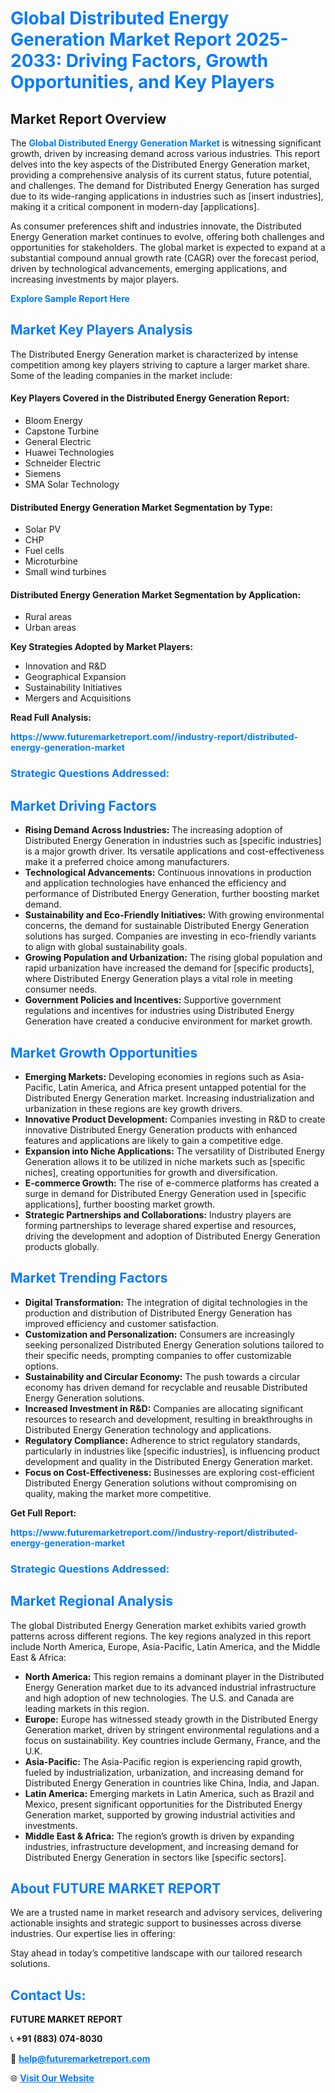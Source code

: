 <h1 style="color: #007BFF;">Global Distributed Energy Generation Market Report 2025-2033: Driving Factors, Growth Opportunities, and Key Players</h1>

<section id="overview">
<h2>Market Report Overview</h2>
<p>The <a href="https://www.futuremarketreport.com//industry-report/distributed-energy-generation-market" style="color: #007BFF; text-decoration: none;"><strong>Global Distributed Energy Generation Market</strong></a> is witnessing significant growth, driven by increasing demand across various industries. This report delves into the key aspects of the Distributed Energy Generation market, providing a comprehensive analysis of its current status, future potential, and challenges. The demand for Distributed Energy Generation has surged due to its wide-ranging applications in industries such as [insert industries], making it a critical component in modern-day [applications].</p>
<p>As consumer preferences shift and industries innovate, the Distributed Energy Generation market continues to evolve, offering both challenges and opportunities for stakeholders. The global market is expected to expand at a substantial compound annual growth rate (CAGR) over the forecast period, driven by technological advancements, emerging applications, and increasing investments by major players.</p>
</section>

<section id="overview">
<p><a href="https://www.futuremarketreport.com//request-sample/reportId=56802" style="color: #007BFF; text-decoration: none;"><strong>Explore Sample Report Here</strong></a></p>
</section>

<section id="key-players">
<h2 style="color: #007BFF;">Market Key Players Analysis</h2>
<p>The Distributed Energy Generation market is characterized by intense competition among key players striving to capture a larger market share. Some of the leading companies in the market include:</p>
<h4>Key Players Covered in the Distributed Energy Generation Report:</h4>
<ul><li>Bloom Energy</li><li>Capstone Turbine</li><li>General Electric</li><li>Huawei Technologies</li><li>Schneider Electric</li><li>Siemens</li><li>SMA Solar Technology</li></ul>
<h4>Distributed Energy Generation Market Segmentation by Type:</h4>
<ul><li>Solar PV</li><li>CHP</li><li>Fuel cells</li><li>Microturbine</li><li>Small wind turbines</li></ul>

<h4>Distributed Energy Generation Market Segmentation by Application:</h4>
<ul><li>Rural areas</li><li>Urban areas</li></ul>
<p><strong>Key Strategies Adopted by Market Players:</strong></p>
<ul>
<li>Innovation and R&D</li>
<li>Geographical Expansion</li>
<li>Sustainability Initiatives</li>
<li>Mergers and Acquisitions</li>
</ul>
</section>

<section>
<p><strong>Read Full Analysis: </strong></p><a href="https://www.futuremarketreport.com//industry-report/distributed-energy-generation-market" style="color: #007BFF; text-decoration: none;"><strong>https://www.futuremarketreport.com//industry-report/distributed-energy-generation-market</strong></a>
<h3 style="color: #007BFF;">Strategic Questions Addressed:</h3>
</section>

<section id="driving-factors">
<h2 style="color: #007BFF;">Market Driving Factors</h2>
<ul>
<li><strong>Rising Demand Across Industries:</strong> The increasing adoption of Distributed Energy Generation in industries such as [specific industries] is a major growth driver. Its versatile applications and cost-effectiveness make it a preferred choice among manufacturers.</li>
<li><strong>Technological Advancements:</strong> Continuous innovations in production and application technologies have enhanced the efficiency and performance of Distributed Energy Generation, further boosting market demand.</li>
<li><strong>Sustainability and Eco-Friendly Initiatives:</strong> With growing environmental concerns, the demand for sustainable Distributed Energy Generation solutions has surged. Companies are investing in eco-friendly variants to align with global sustainability goals.</li>
<li><strong>Growing Population and Urbanization:</strong> The rising global population and rapid urbanization have increased the demand for [specific products], where Distributed Energy Generation plays a vital role in meeting consumer needs.</li>
<li><strong>Government Policies and Incentives:</strong> Supportive government regulations and incentives for industries using Distributed Energy Generation have created a conducive environment for market growth.</li>
</ul>
</section>

<section id="growth-opportunities">
<h2 style="color: #007BFF;">Market Growth Opportunities</h2>
<ul>
<li><strong>Emerging Markets:</strong> Developing economies in regions such as Asia-Pacific, Latin America, and Africa present untapped potential for the Distributed Energy Generation market. Increasing industrialization and urbanization in these regions are key growth drivers.</li>
<li><strong>Innovative Product Development:</strong> Companies investing in R&D to create innovative Distributed Energy Generation products with enhanced features and applications are likely to gain a competitive edge.</li>
<li><strong>Expansion into Niche Applications:</strong> The versatility of Distributed Energy Generation allows it to be utilized in niche markets such as [specific niches], creating opportunities for growth and diversification.</li>
<li><strong>E-commerce Growth:</strong> The rise of e-commerce platforms has created a surge in demand for Distributed Energy Generation used in [specific applications], further boosting market growth.</li>
<li><strong>Strategic Partnerships and Collaborations:</strong> Industry players are forming partnerships to leverage shared expertise and resources, driving the development and adoption of Distributed Energy Generation products globally.</li>
</ul>
</section>

<section id="trending-factors">
<h2 style="color: #007BFF;">Market Trending Factors</h2>
<ul>
<li><strong>Digital Transformation:</strong> The integration of digital technologies in the production and distribution of Distributed Energy Generation has improved efficiency and customer satisfaction.</li>
<li><strong>Customization and Personalization:</strong> Consumers are increasingly seeking personalized Distributed Energy Generation solutions tailored to their specific needs, prompting companies to offer customizable options.</li>
<li><strong>Sustainability and Circular Economy:</strong> The push towards a circular economy has driven demand for recyclable and reusable Distributed Energy Generation solutions.</li>
<li><strong>Increased Investment in R&D:</strong> Companies are allocating significant resources to research and development, resulting in breakthroughs in Distributed Energy Generation technology and applications.</li>
<li><strong>Regulatory Compliance:</strong> Adherence to strict regulatory standards, particularly in industries like [specific industries], is influencing product development and quality in the Distributed Energy Generation market.</li>
<li><strong>Focus on Cost-Effectiveness:</strong> Businesses are exploring cost-efficient Distributed Energy Generation solutions without compromising on quality, making the market more competitive.</li>
</ul>
</section>

<section>
<p><strong>Get Full Report: </strong></p><a href="https://www.futuremarketreport.com//industry-report/distributed-energy-generation-market" style="color: #007BFF; text-decoration: none;"><strong>https://www.futuremarketreport.com//industry-report/distributed-energy-generation-market</strong></a>
<h3 style="color: #007BFF;">Strategic Questions Addressed:</h3>
</section>


<section id="regional-analysis">
<h2 style="color: #007BFF;">Market Regional Analysis</h2>
<p>The global Distributed Energy Generation market exhibits varied growth patterns across different regions. The key regions analyzed in this report include North America, Europe, Asia-Pacific, Latin America, and the Middle East & Africa:</p>
<ul>
<li><strong>North America:</strong> This region remains a dominant player in the Distributed Energy Generation market due to its advanced industrial infrastructure and high adoption of new technologies. The U.S. and Canada are leading markets in this region.</li>
<li><strong>Europe:</strong> Europe has witnessed steady growth in the Distributed Energy Generation market, driven by stringent environmental regulations and a focus on sustainability. Key countries include Germany, France, and the U.K.</li>
<li><strong>Asia-Pacific:</strong> The Asia-Pacific region is experiencing rapid growth, fueled by industrialization, urbanization, and increasing demand for Distributed Energy Generation in countries like China, India, and Japan.</li>
<li><strong>Latin America:</strong> Emerging markets in Latin America, such as Brazil and Mexico, present significant opportunities for the Distributed Energy Generation market, supported by growing industrial activities and investments.</li>
<li><strong>Middle East & Africa:</strong> The region’s growth is driven by expanding industries, infrastructure development, and increasing demand for Distributed Energy Generation in sectors like [specific sectors].</li>
</ul>
</section>

<footer>
<h2 style="color: #007BFF;">About FUTURE MARKET REPORT</h2>
<p>We are a trusted name in market research and advisory services, delivering actionable insights and strategic support to businesses across diverse industries. Our expertise lies in offering:</p>

<p>Stay ahead in today’s competitive landscape with our tailored research solutions.</p>

<h2 style="color: #007BFF;">Contact Us:</h2>
<p><strong>FUTURE MARKET REPORT</strong></p>
<p>📞 <strong>+91 (883) 074-8030</strong></p>
<p>📧 <strong><a href="mailto:help@futuremarketreport.com" style="color: #007BFF;">help@futuremarketreport.com</a></strong></p>
<p>🌐 <strong><a href="https://www.futuremarketreport.com/" style="color: #007BFF;">Visit Our Website</a></strong></p>
</footer>